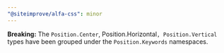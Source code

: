 ```yaml
---
"@siteimprove/alfa-css": minor
---
```


**Breaking:** The `Position.Center`, Position.Horizontal`, Position.Vertical` types have been grouped under the `Position.Keywords` namespaces.
